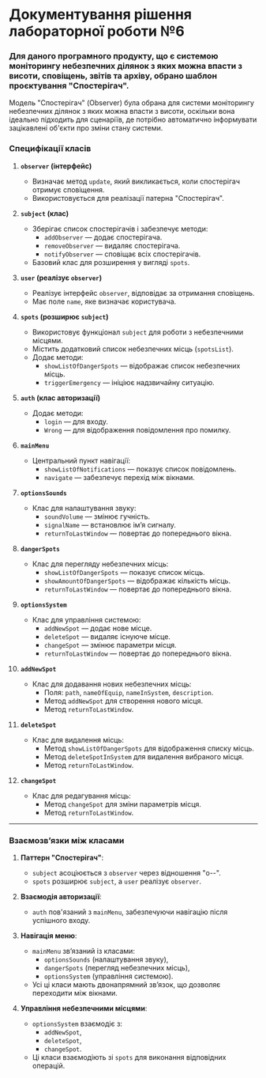 # Документування рішення лабораторної роботи №6
### Для даного програмного продукту, що є системою моніторингу небезпечних ділянок з яких можна впасти з висоти, сповіщень, звітів та архіву, обрано шаблон проєктування "Спостерігач".

Модель "Спостерігач" (Observer) була обрана для системи моніторингу небезпечних ділянок з яких можна впасти з висоти, оскільки вона ідеально підходить для сценаріїв, де потрібно автоматично інформувати зацікавлені об'єкти про зміни стану системи. 
### Специфікації класів

1. **`observer` (інтерфейс)**  
   - Визначає метод `update`, який викликається, коли спостерігач отримує сповіщення.
   - Використовується для реалізації патерна "Спостерігач".  

2. **`subject` (клас)**  
   - Зберігає список спостерігачів і забезпечує методи:
     - `addObserver` — додає спостерігача.
     - `removeObserver` — видаляє спостерігача.
     - `notifyObserver` — сповіщає всіх спостерігачів.
   - Базовий клас для розширення у вигляді `spots`.

3. **`user` (реалізує `observer`)**  
   - Реалізує інтерфейс `observer`, відповідає за отримання сповіщень.
   - Має поле `name`, яке визначає користувача.

4. **`spots` (розширює `subject`)**  
   - Використовує функціонал `subject` для роботи з небезпечними місцями.
   - Містить додатковий список небезпечних місць (`spotsList`).
   - Додає методи:
     - `showListOfDangerSpots` — відображає список небезпечних місць.
     - `triggerEmergency` — ініціює надзвичайну ситуацію.

5. **`auth` (клас авторизації)**  
   - Додає методи:
     - `login` — для входу.
     - `Wrong` — для відображення повідомлення про помилку.  

6. **`mainMenu`**  
   - Центральний пункт навігації:
     - `showListOfNotifications` — показує список повідомлень.
     - `navigate` — забезпечує перехід між вікнами.  

7. **`optionsSounds`**  
   - Клас для налаштування звуку:
     - `soundVolume` — змінює гучність.
     - `signalName` — встановлює ім’я сигналу.
     - `returnToLastWindow` — повертає до попереднього вікна.

8. **`dangerSpots`**  
   - Клас для перегляду небезпечних місць:
     - `showListOfDangerSpots` — показує список місць.
     - `showAmountOfDangerSpots` — відображає кількість місць.
     - `returnToLastWindow` — повертає до попереднього вікна.

9. **`optionsSystem`**  
   - Клас для управління системою:
     - `addNewSpot` — додає нове місце.
     - `deleteSpot` — видаляє існуюче місце.
     - `changeSpot` — змінює параметри місця.
     - `returnToLastWindow` — повертає до попереднього вікна.

10. **`addNewSpot`**  
    - Клас для додавання нових небезпечних місць:
      - Поля: `path`, `nameOfEquip`, `nameInSystem`, `description`.
      - Метод `addNewSpot` для створення нового місця.
      - Метод `returnToLastWindow`.

11. **`deleteSpot`**  
    - Клас для видалення місць:
      - Метод `showListOfDangerSpots` для відображення списку місць.
      - Метод `deleteSpotInSystem` для видалення вибраного місця.
      - Метод `returnToLastWindow`.

12. **`changeSpot`**  
    - Клас для редагування місць:
      - Метод `changeSpot` для зміни параметрів місця.
      - Метод `returnToLastWindow`.

---

### **Взаємозв’язки між класами**

1. **Паттерн "Спостерігач"**:
   - `subject` асоціюється з `observer` через відношення "o--".
   - `spots` розширює `subject`, а `user` реалізує `observer`.

2. **Взаємодія авторизації**:
   - `auth` пов'язаний з `mainMenu`, забезпечуючи навігацію після успішного входу.

3. **Навігація меню**:
   - `mainMenu` зв’язаний із класами:
     - `optionsSounds` (налаштування звуку),
     - `dangerSpots` (перегляд небезпечних місць),
     - `optionsSystem` (управління системою).
   - Усі ці класи мають двонапрямний зв’язок, що дозволяє переходити між вікнами.

4. **Управління небезпечними місцями**:
   - `optionsSystem` взаємодіє з:
     - `addNewSpot`,
     - `deleteSpot`,
     - `changeSpot`.
   - Ці класи взаємодіють зі `spots` для виконання відповідних операцій.

